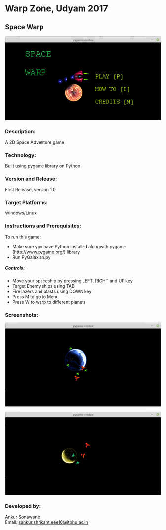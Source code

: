 # Warp Zone, Udyam 2017  
## Space Warp 

![](https://github.com/Udyam-Warp-Zone-Event/Space-Warp/raw/master/Screenshots/1.png)

### Description:
A 2D Space Adventure game

### Technology:
Built using pygame library on Python

### Version and Release:
First Release, version 1.0

### Target Platforms:
Windows/Linux

### Instructions and Prerequisites:   
To run this game:  
* Make sure you have Python installed alongwith pygame (http://www.pygame.org/) library
* Run PyGalaxian.py

##### Controls:
* Move your spaceship by pressing LEFT, RIGHT and UP key
* Target Enemy ships using TAB
* Fire lazers and blasts using DOWN key
* Press M to go to Menu
* Press W to warp to different planets

### Screenshots:
![](https://github.com/Udyam-Warp-Zone-Event/Space-Warp/raw/master/Screenshots/2.png)

![](https://github.com/Udyam-Warp-Zone-Event/Space-Warp/raw/master/Screenshots/3.png)


### Developed by: 
Ankur Sonawane  
Email: sankur.shrikant.eee16@itbhu.ac.in   

